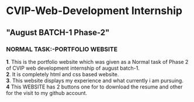 # CVIP-Web-Development Internship
## "August BATCH-1 Phase-2"

### NORMAL TASK:-PORTFOLIO WEBSITE
 **1**. This is the portfolio website which was given as a Normal task of Phase 2 of  CVIP web development internship of august batch-1.<br>
 **2**. It is completely html and css based website.<br>
 **3**. This website displays my experience and what currently i am pursuing.<br>
 **4**  This  WEBSITE  has 2 buttons one for to download the resume and other for the visit to my github account.<br>
